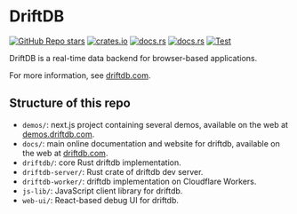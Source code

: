 # DriftDB

[![GitHub Repo stars](https://img.shields.io/github/stars/drifting-in-space/driftdb?style=social)](https://github.com/drifting-in-space/driftdb)
[![crates.io](https://img.shields.io/crates/v/driftdb.svg)](https://crates.io/crates/driftdb)
[![docs.rs](https://img.shields.io/badge/rust-docs-brightgreen)](https://docs.rs/driftdb/)
[![docs.rs](https://img.shields.io/badge/client-docs-brightgreen)](https://driftdb.com/)
[![Test](https://github.com/drifting-in-space/driftdb/actions/workflows/test.yml/badge.svg)](https://github.com/drifting-in-space/driftdb/actions/workflows/test.yml)

DriftDB is a real-time data backend for browser-based applications.

For more information, see [driftdb.com](https://driftdb.com).

## Structure of this repo

- `demos/`: next.js project containing several demos, available on the web at [demos.driftdb.com](https://demos.driftdb.com).
- `docs/`: main online documentation and website for driftdb, available on the web at [driftdb.com](https://driftdb.com).
- `driftdb/`: core Rust driftdb implementation.
- `driftdb-server/`: Rust crate of driftdb dev server.
- `driftdb-worker/`: driftdb implementation on Cloudflare Workers.
- `js-lib/`: JavaScript client library for driftdb.
- `web-ui/`: React-based debug UI for driftdb.
